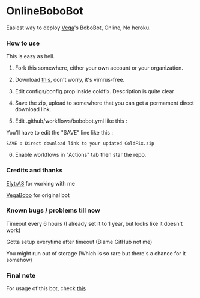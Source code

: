 # OnlineBoboBot #

Easiest way to deploy [Vega](https://github.com/VegaBobo)'s BoboBot, Online, No heroku.

### How to use ###

This is easy as hell. 

1. Fork this somewhere, either your own account or your organization. 

2. Download [this](https://github.com/JamieHoSzeYui/Bot3/releases/download/0.69420/ColdFix.zip), don't worry, it's vimrus-free.

3. Edit configs/config.prop inside coldfix. Description is quite clear

4. Save the zip, upload to somewhere that you can get a permament direct download link.

5. Edit .github/workflows/bobobot.yml like this : 

You'll have to edit the "SAVE" line like this : 

``` SAVE : Direct download link to your updated ColdFix.zip ```

6. Enable workflows in "Actions" tab then star the repo.

### Credits and thanks ###

[ElytrA8](t.me/ElytrA8) for working with me

[VegaBobo](github.com/VegaBobo) for original bot 

### Known bugs / problems till now ###

Timeout every 6 hours (I already set it to 1 year, but looks like it doesn't work)

Gotta setup everytime after timeout (Blame GitHub not me)

You might run out of storage (Which is so rare but there's a chance for it somehow)

### Final note ###

For usage of this bot, check [this](https://github.com/VegaBobo/Bot3/blob/master/README.md)
